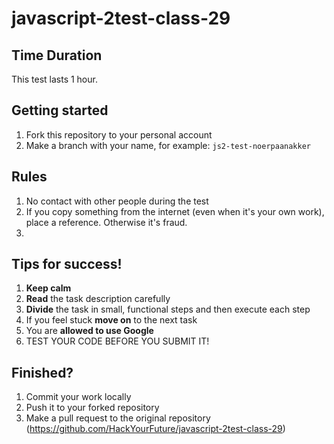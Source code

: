 # javascript-2test-class-29

## Time Duration

This test lasts 1 hour.

## Getting started

1. Fork this repository to your personal account
2. Make a branch with your name, for example: `js2-test-noerpaanakker`

## Rules
1. No contact with other people during the test
2. If you copy something from the internet (even when it's your own work), place a reference. Otherwise it's fraud.
3. 

## Tips for success!

1. **Keep calm**
2. **Read** the task description carefully
3. **Divide** the task in small, functional steps and then execute each step
4. If you feel stuck **move on** to the next task
5. You are **allowed to use Google** 
6. TEST YOUR CODE BEFORE YOU SUBMIT IT!

## Finished?

1. Commit your work locally
2. Push it to your forked repository
3. Make a pull request to the original repository (https://github.com/HackYourFuture/javascript-2test-class-29)
